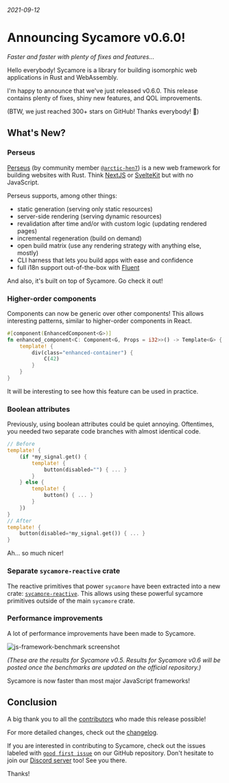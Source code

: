 _2021-09-12_

# Announcing Sycamore v0.6.0!

_Faster and faster with plenty of fixes and features..._

Hello everybody! Sycamore is a library for building isomorphic web applications in Rust and
WebAssembly.

I'm happy to announce that we've just released v0.6.0. This release contains plenty of fixes, shiny
new features, and QOL improvements.

(BTW, we just reached 300+ stars on GitHub! Thanks everybody! 🎉)

## What's New?

### Perseus

[Perseus](https://github.com/arctic-hen7/perseus) (by community member
[`@arctic-hen7`](https://github.com/arctic-hen7)) is a new web framework for building websites with
Rust. Think [NextJS](https://nextjs.org/) or [SvelteKit](https://kit.svelte.dev/) but with no
JavaScript.

Perseus supports, among other things:

- static generation (serving only static resources)
- server-side rendering (serving dynamic resources)
- revalidation after time and/or with custom logic (updating rendered pages)
- incremental regeneration (build on demand)
- open build matrix (use any rendering strategy with anything else, mostly)
- CLI harness that lets you build apps with ease and confidence
- full i18n support out-of-the-box with [Fluent](https://projectfluent.org/)

And also, it's built on top of Sycamore. Go check it out!

### Higher-order components

Components can now be generic over other components! This allows interesting patterns, similar to
higher-order components in React.

```rust
#[component(EnhancedComponent<G>)]
fn enhanced_component<C: Component<G, Props = i32>>() -> Template<G> {
    template! {
        div(class="enhanced-container") {
            C(42)
        }
    }
}
```

It will be interesting to see how this feature can be used in practice.

### Boolean attributes

Previously, using boolean attributes could be quiet annoying. Oftentimes, you needed two separate
code branches with almost identical code.

```rust
// Before
template! {
    (if *my_signal.get() {
        template! {
            button(disabled="") { ... }
        }
    } else {
        template! {
            button() { ... }
        }
    })
}
// After
template! {
    button(disabled=*my_signal.get()) { ... }
}
```

Ah... so much nicer!

### Separate `sycamore-reactive` crate

The reactive primitives that power `sycamore` have been extracted into a new crate:
[`sycamore-reactive`](https://crates.io/crates/sycamore-reactive). This allows using these powerful
sycamore primitives outside of the main `sycamore` crate.

### Performance improvements

A lot of performance improvements have been made to Sycamore.

<img src="https://user-images.githubusercontent.com/37006668/132999004-31269471-c4f0-4aa2-8517-3a945de3eed0.png" alt="js-framework-benchmark screenshot" style="max-width: 500px" />

_(These are the results for Sycamore v0.5. Results for Sycamore v0.6 will be posted once the
benchmarks are updated on the official repository.)_

Sycamore is now faster than most major JavaScript frameworks!

## Conclusion

A big thank you to all the
[contributors](https://github.com/sycamore-rs/sycamore/graphs/contributors) who made this release
possible!

For more detailed changes, check out the
[changelog](https://github.com/sycamore-rs/sycamore/blob/master/CHANGELOG.md#-060-2021-09-12).

If you are interested in contributing to Sycamore, check out the issues labeled with
[`good first issue`](https://github.com/sycamore-rs/sycamore/issues?q=is%3Aissue+is%3Aopen+label%3A%22good+first+issue%22)
on our GitHub repository. Don't hesitate to join our [Discord server](https://discord.gg/vDwFUmm6mU)
too! See you there.

Thanks!

